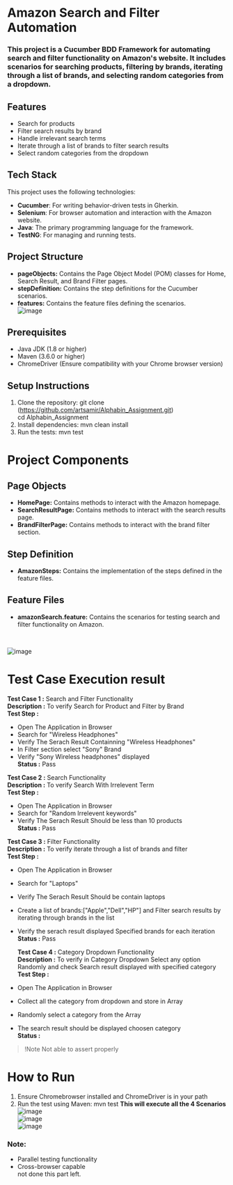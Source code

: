 # Amazon Search and Filter Automation
### This project is a Cucumber BDD Framework for automating search and filter functionality on Amazon's website. It includes scenarios for searching products, filtering by brands, iterating through a list of brands, and selecting random categories from a dropdown.
## Features
- Search for products
- Filter search results by brand
- Handle irrelevant search terms
- Iterate through a list of brands to filter search results
- Select random categories from the dropdown

## Tech Stack

This project uses the following technologies:

- **Cucumber**: For writing behavior-driven tests in Gherkin.
- **Selenium**: For browser automation and interaction with the Amazon website.
- **Java**: The primary programming language for the framework.
- **TestNG**: For managing and running tests.

## Project Structure
- **pageObjects:** Contains the Page Object Model (POM) classes for Home, Search Result, and Brand Filter pages.
- **stepDefinition:** Contains the step definitions for the Cucumber scenarios.
- **features:** Contains the feature files defining the scenarios. <br>
  ![image](https://github.com/user-attachments/assets/13af9473-a058-4bf7-a117-531a59f6d0d9)
  <br>


## Prerequisites
- Java JDK (1.8 or higher)
- Maven (3.6.0 or higher)
- ChromeDriver (Ensure compatibility with your Chrome browser version)
## Setup Instructions
 1. Clone the repository:
 git clone (https://github.com/artsamir/Alphabin_Assignment.git) <br>
 cd Alphabin_Assignment
 2. Install dependencies: mvn clean install
 3. Run the tests: mvn test

# Project Components
## Page Objects
- **HomePage:** Contains methods to interact with the Amazon homepage.
- **SearchResultPage:** Contains methods to interact with the search results page.
- **BrandFilterPage:** Contains methods to interact with the brand filter section.

## Step Definition
- **AmazonSteps:** Contains the implementation of the steps defined in the feature files.
## Feature Files
- **amazonSearch.feature:** Contains the scenarios for testing search and filter functionality on Amazon.
 <br>

  ![image](https://github.com/user-attachments/assets/0b8ddcbf-8cf1-44e6-9d0d-5b9be234be1d)
<br>

# Test Case Execution result 
**Test Case 1 :** Search and Filter Functionality<br>
**Description :** To verify Search for Product and Filter by Brand<br>
**Test Step :**
    <br>
- Open The Application in Browser
- Search for "Wireless Headphones"
- Verify The Serach Result Containning "Wireless Headphones"
- In Filter section select "Sony" Brand
- Verify "Sony Wireless headphones" displayed
  <br>
  **Status :** Pass
  
**Test Case 2 :** Search Functionality<br>
**Description :** To verify Search With Irrelevent Term<br>
**Test Step :**
    <br>
- Open The Application in Browser
- Search for "Random Irrelevent keywords"
- Verify The Serach Result Should be less than 10 products
  <br>
  **Status :** Pass

**Test Case 3 :** Filter Functionality<br>
**Description :** To verify iterate through a list of brands and filter <br>
**Test Step :**
    <br>
- Open The Application in Browser
- Search for "Laptops"
- Verify The Serach Result Should be contain laptops
- Create a list of brands:["Apple","Dell","HP"] and Filter search results by iterating through brands in the list
- Verify the serach result displayed Specified brands for each iteration
  <br>
  **Status :** Pass

  **Test Case 4 :**  Category Dropdown Functionality<br>
**Description :** To verify in Category Dropdown Select any option Randomly and check Search result displayed with specified category<br>
**Test Step :**
    <br>
- Open The Application in Browser
- Collect all the category from dropdown and store in Array
- Randomly select a category from the Array
- The search result should be displayed choosen category
  <br>
**Status :**
> !Note
> Not able to assert properly 
  
# How to Run
1. Ensure Chromebrowser installed and ChromeDriver is in your path
2. Run the test using Maven: mvn test
   **This will execute all the 4 Scenarios**
   <br>
   ![image](https://github.com/user-attachments/assets/3fcab045-5156-42d6-96d2-dd299e0db2d9)
   <br>
   ![image](https://github.com/user-attachments/assets/21ae76dc-cfed-4d9d-91f1-466b7ccbeb34)
   <br>
   ![image](https://github.com/user-attachments/assets/4f4b2752-595d-40fc-933a-fb970c84f2fd)
   <br>


### Note:
- Parallel testing functionality
- Cross-browser capable <br> not done this part left.
